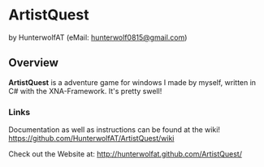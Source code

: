 ArtistQuest
====================
by HunterwolfAT (eMail: hunterwolf0815@gmail.com)

Overview
---------------------

**ArtistQuest** is a adventure game for windows I made by myself, written in C# with the XNA-Framework. It's pretty swell!

### Links

Documentation as well as instructions can be found at the wiki! https://github.com/HunterwolfAT/ArtistQuest/wiki

Check out the Website at: http://hunterwolfat.github.com/ArtistQuest/